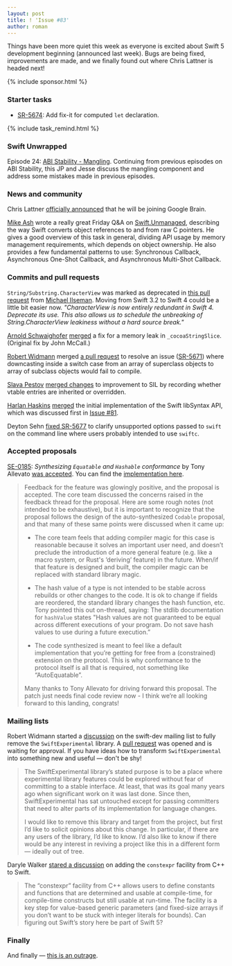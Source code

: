 ```yaml
---
layout: post
title: ! 'Issue #83'
author: roman
---
```


Things have been more quiet this week as everyone is excited about Swift 5 development beginning (announced last week). Bugs are being fixed, improvements are made, and we finally found out where Chris Lattner is headed next!

<!--excerpt-->

{% include sponsor.html %}

### Starter tasks

- [SR-5674](https://bugs.swift.org/browse/SR-5674): Add fix-it for computed `let` declaration.

{% include task_remind.html %}

### Swift Unwrapped

Episode 24: [ABI Stability - Mangling](https://spec.fm/podcasts/swift-unwrapped/81026). Continuing from previous episodes on ABI Stability, this JP and Jesse discuss the mangling component and address some mistakes made in previous episodes.

### News and community

Chris Lattner [officially announced](https://twitter.com/clattner_llvm/status/897149537109684224) that he will be joining Google Brain.

[Mike Ash](https://www.mikeash.com) wrote a really great Friday Q&A on [Swift.Unmanaged](https://www.mikeash.com/pyblog/friday-qa-2017-08-11-swiftunmanaged.html), describing the way Swift converts object references to and from raw C pointers. He gives a good overview of this task in general, dividing API usage by memory management requirements, which depends on object ownership. He also provides a few fundamental patterns to use: Synchronous Callback, Asynchronous One-Shot Callback, and Asynchronous Multi-Shot Callback.

### Commits and pull requests

`String/Substring.CharacterView` was marked as deprecated in [this pull request](https://github.com/apple/swift/pull/11425) from [Michael Ilseman](https://github.com/milseman). Moving from Swift 3.2 to Swift 4 could be a little bit easier now. *"CharacterView is now entirely redundant in Swift 4. Deprecate its use. This also allows us to schedule the unbreaking of String.CharacterView leakiness without a hard source break."*

[Arnold Schwaighofer](https://github.com/aschwaighofer) [merged](https://github.com/apple/swift/pull/11437) a fix for a memory leak in `_cocoaStringSlice`. (Original fix by John McCall.)

[Robert Widmann](https://github.com/CodaFi) merged [a pull request](https://github.com/apple/swift/pull/11441) to resolve an issue ([SR-5671](https://bugs.swift.org/browse/SR-5671)) where downcasting inside a switch case from an array of superclass objects to array of subclass objects would fail to compile.

[Slava Pestov](https://github.com/slavapestov) [merged changes](https://github.com/apple/swift/pull/11462) to improvement to SIL by recording whether vtable entries are inherited or overridden.

[Harlan Haskins](https://github.com/harlanhaskins) [merged](https://github.com/apple/swift/pull/11320) the initial implementation of the Swift libSyntax API, which was discussed first in [Issue #81](https://swiftweekly.github.io/issue-81/).

Deyton Sehn [fixed SR-5677](https://github.com/apple/swift/pull/11448) to clarify unsupported options passed to `swift` on the command line where users probably intended to use `swiftc`.

### Accepted proposals

[SE-0185](https://github.com/apple/swift-evolution/blob/master/proposals/0185-synthesize-equatable-hashable.md): *Synthesizing `Equatable` and `Hashable` conformance* by Tony Allevato [was accepted](https://lists.swift.org/pipermail/swift-evolution/Week-of-Mon-20170814/038854.html). You can find the [implementation here](https://github.com/apple/swift/pull/9619).

> Feedback for the feature was glowingly positive, and the proposal is accepted.  The core team discussed the concerns raised in the feedback thread for the proposal.  Here are some rough notes (not intended to be exhaustive), but it is important to recognize that the proposal follows the design of the auto-synthesized `Codable` proposal, and that many of these same points were discussed when it came up:
>
> - The core team feels that adding compiler magic for this case is reasonable because it solves an important user need, and doesn’t preclude the introduction of a more general feature (e.g. like a macro system, or Rust's ‘deriving’ feature) in the future.  When/if that feature is designed and built, the compiler magic can be replaced with standard library magic.
>
> - The hash value of a type is not intended to be stable across rebuilds or other changes to the code.  It is ok to change if fields are reordered, the standard library changes the hash function, etc.  Tony pointed this out on-thread, saying:  The stdlib documentation for `hashValue` states "Hash values are not guaranteed to be equal across different executions of your program. Do not save hash values to use during a future execution.”
>
> - The code synthesized is meant to feel like a default implementation that you’re getting for free from a (constrained) extension on the protocol.  This is why conformance to the protocol itself is all that is required, not something like “AutoEquatable”.
>
> Many thanks to Tony Allevato for driving forward this proposal.  The patch just needs final code review now - I think we’re all looking forward to this landing, congrats!

### Mailing lists

Robert Widmann started a [discussion](https://lists.swift.org/pipermail/swift-dev/Week-of-Mon-20170717/004953.html) on the swift-dev mailing list to fully remove the `SwiftExperimental` library. A [pull request](https://github.com/apple/swift/pull/11087) was opened and is waiting for approval. If you have ideas how to transform `SwiftExperimental` into something new and useful &mdash; don't be shy!

> The SwiftExperimental library’s stated purpose is to be a place where experimental library features could be explored without fear of committing to a stable interface.  At least, that was its goal many years ago when significant work on it was last done.  Since then, SwiftExperimental has sat untouched except for passing committers that need to alter parts of its implementation for language changes.
>
> I would like to remove this library and target from the project, but first I’d like to solicit opinions about this change.  In particular, if there are any users of the library, I’d like to know.  I’d also like to know if there would be any interest in reviving a project like this in a different form &mdash; ideally out of tree.

Daryle Walker [stared a discussion](https://lists.swift.org/pipermail/swift-evolution/Week-of-Mon-20170724/038297.html) on adding the `constexpr` facility from C++ to Swift.

> The “constexpr” facility from C++ allows users to define constants and functions that are determined and usable at compile-time, for compile-time constructs but still usable at run-time. The facility is a key step for value-based generic parameters (and fixed-size arrays if you don’t want to be stuck with integer literals for bounds). Can figuring out Swift’s story here be part of Swift 5?

### Finally

And finally &mdash; [this is an outrage](https://twitter.com/clattner_llvm/status/897150073296928768).

